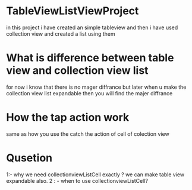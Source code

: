 # TableViewListViewProject
in this project i have created an simple tableview and then i have used collection view and created a list using them

# What is difference between table view and collection view list 
 for now i know that there is no mager diffrance but later when u make the collection view list expandable then you will find the majer diffrance

# How the tap action work 
same as how you use the catch the action of cell of colection view

# Qusetion
1:- why we need collectionviewListCell exactly ? we can make table view expandable also.
2 : - when to use collectionviewListCell?
